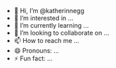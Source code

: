 - 👋 Hi, I’m @katherinnegg
- 👀 I’m interested in ...
- 🌱 I’m currently learning ...
- 💞️ I’m looking to collaborate on ...
- 📫 How to reach me ...
- 😄 Pronouns: ...
- ⚡ Fun fact: ...

<!---
katherinnegg/katherinnegg is a ✨ special ✨ repository because its `README.md` (this file) appears on your GitHub profile.
You can click the Preview link to take a look at your changes.
--->
